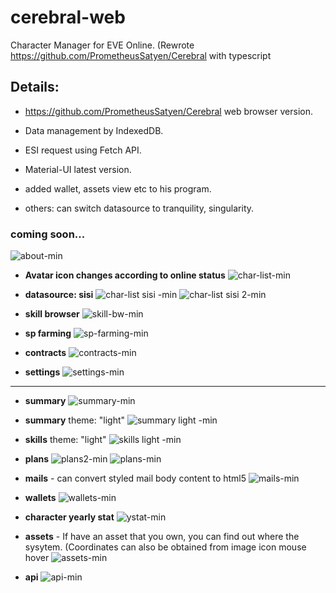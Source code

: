 # cerebral-web
Character Manager for EVE Online. (Rewrote https://github.com/PrometheusSatyen/Cerebral with typescript

Details:
---

* https://github.com/PrometheusSatyen/Cerebral web browser version.
 
* Data management by IndexedDB.
 
* ESI request using Fetch API.
 
* Material-UI latest version.

* added wallet, assets view etc to his program.

* others: can switch datasource to tranquility, singularity.

### coming soon...

![about-min](https://user-images.githubusercontent.com/26692481/56350339-865b4e00-6205-11e9-8ece-02e61da1f897.png)

- **Avatar icon changes according to online status**
![char-list-min](https://user-images.githubusercontent.com/26692481/56348919-68d8b500-6202-11e9-98d7-52019b6eaadc.png)

- **datasource: sisi**
![char-list sisi -min](https://user-images.githubusercontent.com/26692481/56348917-68401e80-6202-11e9-838a-c51bfcaa252d.png)
![char-list sisi 2-min](https://user-images.githubusercontent.com/26692481/56348916-68401e80-6202-11e9-9a90-4de36ef8f8a7.png)

- **skill browser**
![skill-bw-min](https://user-images.githubusercontent.com/26692481/56348903-670ef180-6202-11e9-87e4-cde770969c6f.png)

- **sp farming**
![sp-farming-min](https://user-images.githubusercontent.com/26692481/56348906-67a78800-6202-11e9-892a-c2602548a67f.png)

- **contracts**
![contracts-min](https://user-images.githubusercontent.com/26692481/56348898-66765b00-6202-11e9-98e4-86d5d61635b9.png)

- **settings**
![settings-min](https://user-images.githubusercontent.com/26692481/56348902-670ef180-6202-11e9-92ba-ab18678a218b.png)

---

- **summary**
![summary-min](https://user-images.githubusercontent.com/26692481/56350849-a9d2c880-6206-11e9-9c00-8b52a457c4ad.png)
- **summary** theme: "light"
![summary light -min](https://user-images.githubusercontent.com/26692481/56350851-a9d2c880-6206-11e9-924f-87809e8c5a24.png)

- **skills** theme: "light"
![skills light -min](https://user-images.githubusercontent.com/26692481/56348905-670ef180-6202-11e9-8f2d-59d61a7b72da.png)

- **plans**
![plans2-min](https://user-images.githubusercontent.com/26692481/56348900-66765b00-6202-11e9-9d00-587a7355b5c2.png)
![plans-min](https://user-images.githubusercontent.com/26692481/56348901-670ef180-6202-11e9-9026-9caec8699bf9.png)

- **mails** - can convert styled mail body content to html5
![mails-min](https://user-images.githubusercontent.com/26692481/56348899-66765b00-6202-11e9-87e5-5191796a1b66.png)

- **wallets**
![wallets-min](https://user-images.githubusercontent.com/26692481/56348910-67a78800-6202-11e9-9d7e-9bf3650e9184.png)

- **character yearly stat**
![ystat-min](https://user-images.githubusercontent.com/26692481/56348911-67a78800-6202-11e9-9ad3-e3bcb3537752.png)

- **assets** - If have an asset that you own, you can find out where the sysytem. (Coordinates can also be obtained from image icon mouse hover
![assets-min](https://user-images.githubusercontent.com/26692481/56430721-30b89b80-6302-11e9-968a-949b359bcb7c.png)

- **api**
![api-min](https://user-images.githubusercontent.com/26692481/56348912-68401e80-6202-11e9-9c2a-e076d95d3f9f.png)

